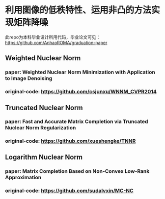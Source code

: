 # 利用图像的低秩特性、运用非凸的方法实现矩阵降噪
此repo为本科毕业设计所用代码，毕业论文可见：https://github.com/AnhaoROMA/graduation-paper

## Weighted Nuclear Norm
### paper: Weighted Nuclear Norm Minimization with Application to Image Denoising
### original-code: https://github.com/csjunxu/WNNM_CVPR2014

## Truncated Nuclear Norm
### paper: Fast and Accurate Matrix Completion via Truncated Nuclear Norm Regularization
### original-code: https://github.com/xueshengke/TNNR

## Logarithm Nuclear Norm
### paper: Matrix Completion Based on Non-Convex Low-Rank Approximation
### original-code: https://github.com/sudalvxin/MC-NC
